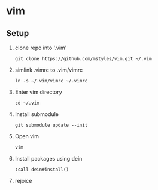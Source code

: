 # vim
## Setup
1. clone repo into '.vim'
    ```
    git clone https://github.com/mstyles/vim.git ~/.vim
    ```
1. simlink .vimrc to .vim/vimrc
    ```
    ln -s ~/.vim/vimrc ~/.vimrc
    ```
1. Enter vim directory
    ```
    cd ~/.vim
    ```
1. Install submodule
    ```
    git submodule update --init
    ```
1. Open vim
    ```
    vim
    ```
1. Install packages using dein
    ```
    :call dein#install()
    ```
1. rejoice
